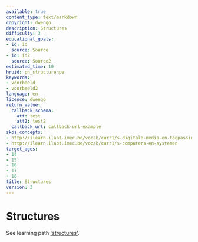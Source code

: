 ```yaml
---
available: true
content_type: text/markdown
copyright: dwengo
description: Structures
difficulty: 3
educational_goals:
- id: id
  source: Source
- id: id2
  source: Source2
estimated_time: 10
hruid: pn_structurenpe
keywords:
- voorbeeld
- voorbeeld2
language: en
licence: dwengo
return_value:
  callback_schema:
    att: test
    att2: test2
  callback_url: callback-url-example
skos_concepts:
- http://ilearn.ilabt.imec.be/vocab/curr1/s-digitale-media-en-toepassingen
- http://ilearn.ilabt.imec.be/vocab/curr1/s-computers-en-systemen
target_ages:
- 14
- 15
- 16
- 17
- 18
title: Structures
version: 3
---
```

# Structures
See learning path ['structures'](https://www.dwengo.org/learning-path.html?hruid=pn_structuren&language=nl&te=true&source_page=%2Fpython_programming%2F&source_title=%20Programming%20in%20Python#pn_inleiding_structuren;nl;3).